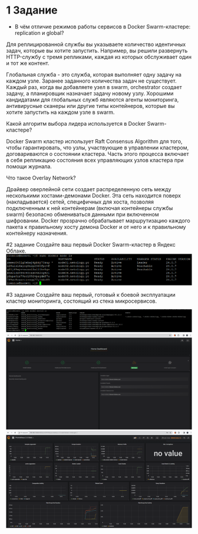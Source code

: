 # 1 Задание 
* В чём отличие режимов работы сервисов в Docker Swarm-кластере: replication и global?

Для реплицированной службы вы указываете количество идентичных задач, которые вы хотите запустить. Например, вы решили развернуть HTTP-службу с тремя репликами, каждая из которых обслуживает один и тот же контент.

Глобальная служба - это служба, которая выполняет одну задачу на каждом узле. Заранее заданного количества задач не существует. Каждый раз, когда вы добавляете узел в swarm, orchestrator создает задачу, а планировщик назначает задачу новому узлу. Хорошими кандидатами для глобальных служб являются агенты мониторинга, антивирусные сканеры или другие типы контейнеров, которые вы хотите запустить на каждом узле в swarm.

Какой алгоритм выбора лидера используется в Docker Swarm-кластере?

Docker Swarm кластер использует Raft Consensus Algorithm для того, чтобы гарантировать, что узлы, участвующие в управлении кластером, договариваются о состоянии кластера. Часть этого процесса включает в себя репликацию состояния всех управляющих узлов кластера при помощи журнала.

Что такое Overlay Network?

Драйвер оверлейной сети создает распределенную сеть между несколькими хостами-демонами Docker. Эта сеть находится поверх (накладывается) сетей, специфичных для хоста, позволяя подключенным к ней контейнерам (включая контейнеры службы swarm) безопасно обмениваться данными при включенном шифровании. Docker прозрачно обрабатывает маршрутизацию каждого пакета к правильному хосту демона Docker и от него и к правильному контейнеру назначения.



#2 задание Создайте ваш первый Docker Swarm-кластер в Яндекс Облаке. 
![Иллюстрация к проекту](https://github.com/chinchanchonTom/devops-netology/blob/main/Screenshot_5.png)


#3 задание  Создайте ваш первый, готовый к боевой эксплуатации кластер мониторинга, состоящий из стека микросервисов.

![Иллюстрация к проекту](https://github.com/chinchanchonTom/devops-netology/blob/main/Screenshot_6.png)
![Иллюстрация к проекту](https://github.com/chinchanchonTom/devops-netology/blob/main/Screenshot_7.png)
![Иллюстрация к проекту](https://github.com/chinchanchonTom/devops-netology/blob/main/Screenshot_8.png)
